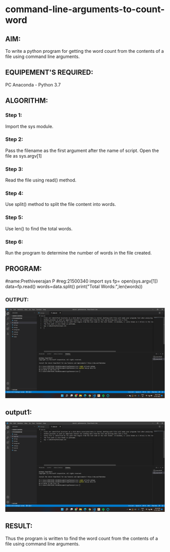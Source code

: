 # command-line-arguments-to-count-word
## AIM:
To write a python program for getting the word count from the contents of a file using command line arguments.
## EQUIPEMENT'S REQUIRED: 
PC
Anaconda - Python 3.7
## ALGORITHM: 
### Step 1:
Import the sys module.

### Step 2: 
Pass the filename as the first argument after the name of script. Open the file as sys.argv[1]
 
### Step 3: 
Read the file using read() method.

### Step 4: 
Use split() method to split the file content into words.


### Step 5: 
Use len() to find the total words.

### Step 6: 
Run the program to determine the number of words in the file created.

## PROGRAM:
#name:Prethiveerajan P
#reg:21500340
import sys
fp= open(sys.argv[1])
data=fp.read()
words=data.split()
print("Total Words:",len(words))

### OUTPUT:
![OUTPUT](de.png)

## output1:
![OUTPUT](dew.png)

## RESULT:
Thus the program is written to find the word count from the contents of a file using command line arguments.
